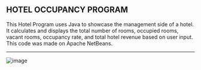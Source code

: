 HOTEL OCCUPANCY PROGRAM
--

This Hotel Program uses Java to showcase the management side of a hotel. 
It calculates and displays the total number of rooms, occupied rooms, vacant rooms, occupancy rate, and total hotel revenue based on user input. 
This code was made on Apache NetBeans.

__________________________________________________________________________________________________________________________________________________
![image](https://github.com/siobhanscott/Hotel-Occupancy-Program/assets/171539045/f61a536f-41c5-408c-8b0d-f8d185a8af8f)

